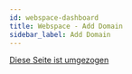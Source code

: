 ```yaml
---
id: webspace-dashboard
title: Webspace - Add Domain
sidebar_label: Add Domain
---
```



[Diese Seite ist umgezogen](webspace-adddomain.md)
